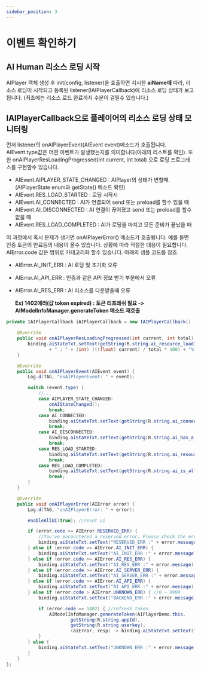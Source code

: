 ```yaml
---
sidebar_position: 3
---
```


# 이벤트 확인하기

## AI Human 리소스 로딩 시작 

AIPlayer 객체 생성 후 init(config, listener)을 호출하면 지시한 **aiName에** 따라, 리소스 로딩이 시작되고 등록된 listener(IAIPlayerCallback)에 리소스 로딩 상태가 보고됩니다. (최초에는 리소스 로드 완료까지 수분이 걸릴수 있습니다.)

## IAIPlayerCallback으로 플레이어의 리소스 로딩 상태 모니터링

먼저 listener의 onAIPlayerEvent(AIEvent event)메소드가 호출됩니다. AIEvent.type값은 어떤 이벤트가 발생했는지를 의미합니다(아래의 리스트를 확인). 또한 onAIPlayerResLoadingProgressed(int current, int total) 으로 로딩 프로그레스를 구현할수 있습니다.

- AIEvent.AIPLAYER_STATE_CHANGED : AIPlayer의 상태가 변할때. (AIPlayerState enum과 getState() 메소드 확인)
- AIEvent.RES_LOAD_STARTED : 로딩 시작시 
- AIEvent.AI_CONNECTED : AI가 연결되어 send 또는 preload를 할수 있을 때 
- AIEvent.AI_DISCONNECTED : AI 연결이 끊어졌고 send 또는 preload를 할수 없을 때 
- AIEvent.RES_LOAD_COMPLETED : AI가 로딩을 마치고 모든 준비가 끝났을 때

이 과정에서 혹시 문제가 생기면 onAIPlayerError() 메소드가 호출됩니다. 예를 들면 인증 토큰의 만료등의 내용이 올수 있습니다. 상황에 따라 적절한 대응이 필요합니다. AIError.code 값은 범위로 카테고리화 할수 있습니다. 아래의 샘플 코드를 참조. 

- AIError.AI_INIT_ERR : AI 로딩 및 초기화 오류 
- AIError.AI_API_ERR : 인증과 같은 API 정보 받기 부분에서 오류 
- AIError.AI_RES_ERR : AI 리소스를 다운받을때 오류 
  
  **Ex) 1402에러(값 token expired) : 토큰 리프레쉬 필요 -> AIModelInfoManager.generateToken 메소드 재호출**

```java
private IAIPlayerCallback iAIPlayerCallback = new IAIPlayerCallback() {

    @Override
    public void onAIPlayerResLoadingProgressed(int current, int total) {
        binding.aiStateTxt.setText(getString(R.string.ai_resource_loading)
                + " : " + (int) (((float) current) / total * 100) + "%");
    }

    @Override
    public void onAIPlayerEvent(AIEvent event) {
        Log.d(TAG, "onAIPlayerEvent: " + event);

        switch (event.type) {
            //...
            case AIPLAYER_STATE_CHANGED:
                onAIStateChanged();
                break;
            case AI_CONNECTED:
                binding.aiStateTxt.setText(getString(R.string.ai_connected));
                break;
            case AI_DISCONNECTED:
                binding.aiStateTxt.setText(getString(R.string.ai_has_a_problem_and_is_recovering));
                break;
            case RES_LOAD_STARTED:
                binding.aiStateTxt.setText(getString(R.string.ai_resource_loading_started));
                break;
            case RES_LOAD_COMPLETED:
                binding.aiStateTxt.setText(getString(R.string.ai_is_all_set));
                break;
        }
    }

    @Override
    public void onAIPlayerError(AIError error) {
        Log.d(TAG, "onAIPlayerError: " + error);

        enableAllUI(true); //reset ui

        if (error.code >= AIError.RESERVED_ERR) {
            //You've encountered a reserved error. Please check the error list!
            binding.aiStateTxt.setText("RESERVED_ERR :" + error.message);
        } else if (error.code >= AIError.AI_INIT_ERR) {
            binding.aiStateTxt.setText("AI_INIT_ERR :" + error.message);
        } else if (error.code >= AIError.AI_RES_ERR) {
            binding.aiStateTxt.setText("AI_RES_ERR :" + error.message);
        } else if (error.code >= AIError.AI_SERVER_ERR) {
            binding.aiStateTxt.setText("AI_SERVER_ERR :" + error.message);
        } else if (error.code >= AIError.AI_API_ERR) {
            binding.aiStateTxt.setText("AI_API_ERR :" + error.message);
        } else if (error.code > AIError.UNKNOWN_ERR) { //0 ~ 9999
            binding.aiStateTxt.setText("BACKEND_ERR :" + error.message);

            if (error.code == 1402) { //refresh token
                AIModelInfoManager.generateToken(AIPlayerDemo.this,
                        getString(R.string.appId),
                        getString(R.string.userkey),
                        (aiError, resp) -> binding.aiStateTxt.setText("Token ref finished " + resp));
            }
        } else {
            binding.aiStateTxt.setText("UNKNOWN_ERR :" + error.message);
        }
    }
};
```
